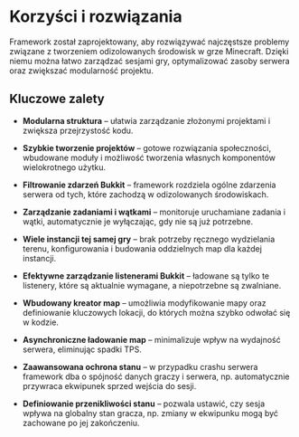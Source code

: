 # Korzyści i rozwiązania

Framework został zaprojektowany, aby rozwiązywać najczęstsze problemy związane z tworzeniem odizolowanych środowisk w grze Minecraft.
Dzięki niemu można łatwo zarządzać sesjami gry, optymalizować zasoby serwera oraz zwiększać modularność projektu.

## Kluczowe zalety

- **Modularna struktura** – ułatwia zarządzanie złożonymi projektami i zwiększa przejrzystość kodu.


- **Szybkie tworzenie projektów** – gotowe rozwiązania społeczności, wbudowane moduły i możliwość tworzenia własnych komponentów wielokrotnego użytku.


- **Filtrowanie zdarzeń Bukkit** – framework rozdziela ogólne zdarzenia serwera od tych, które zachodzą w odizolowanych środowiskach.


- **Zarządzanie zadaniami i wątkami** – monitoruje uruchamiane zadania i wątki, automatycznie je wyłączając, gdy nie są już potrzebne.


- **Wiele instancji tej samej gry** – brak potrzeby ręcznego wydzielania terenu, konfigurowania i budowania oddzielnych map dla każdej instancji.


- **Efektywne zarządzanie listenerami Bukkit** – ładowane są tylko te listenery, które są aktualnie wymagane, a niepotrzebne są zwalniane.


- **Wbudowany kreator map** – umożliwia modyfikowanie mapy oraz definiowanie kluczowych lokacji, do których można szybko odwołać się w kodzie.


- **Asynchroniczne ładowanie map** – minimalizuje wpływ na wydajność serwera, eliminując spadki TPS.


- **Zaawansowana ochrona stanu** – w przypadku crashu serwera framework dba o spójność danych graczy i serwera, np. automatycznie przywraca ekwipunek sprzed wejścia do sesji.


- **Definiowanie przenikliwości stanu** – pozwala ustawić, czy sesja wpływa na globalny stan gracza, np. zmiany w ekwipunku mogą być zachowane po jej zakończeniu.